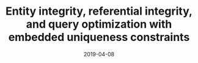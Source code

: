 ---
title: "Entity integrity, referential integrity, and query optimization with embedded uniqueness constraints"
collection: talks
type: "Talk"
permalink: /talks
venue: "IEEE International Conference on Data Engineering (ICDE)"
date: 2019-04-08
location: "Macau, China"
---